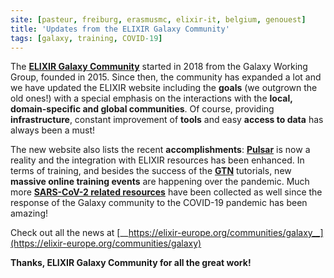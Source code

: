 ```yaml
---
site: [pasteur, freiburg, erasmusmc, elixir-it, belgium, genouest]
title: 'Updates from the ELIXIR Galaxy Community'
tags: [galaxy, training, COVID-19]
---
```


The [__ELIXIR Galaxy Community__](https://elixir-europe.org/communities/galaxy) started in 2018 from the Galaxy Working Group, founded in 2015. Since then, the community has expanded a lot and we have updated the ELIXIR website including the __goals__ (we outgrown the old ones!) with a special emphasis on the interactions with the __local, domain-specific and global communities__. Of course, providing __infrastructure__, constant improvement of __tools__ and easy __access to data__ has always been a must! 

The new website also lists the recent __accomplishments__: [__Pulsar__](https://pulsar-network.readthedocs.io/en/latest/) is now a reality and the integration with ELIXIR resources has been enhanced. In terms of training, and besides the success of the [__GTN__](https://training.galaxyproject.org/) tutorials, new __massive online training events__ are happening over the pandemic. Much more [__SARS-CoV-2 related resources__](https://covid19.galaxyproject.org/) have been collected as well since the response of the Galaxy community to the COVID-19 pandemic has been amazing!

Check out all the news at [__https://elixir-europe.org/communities/galaxy__](https://elixir-europe.org/communities/galaxy)

__Thanks, ELIXIR Galaxy Community for all the great work!__

